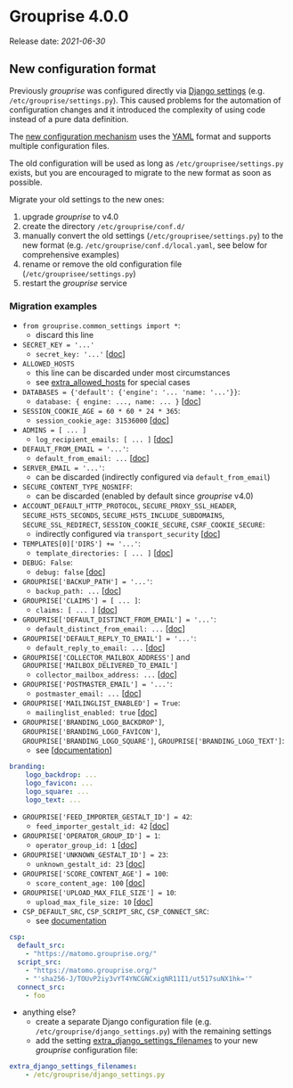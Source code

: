 # Grouprise 4.0.0

Release date: *2021-06-30*

## New configuration format

Previously *grouprise* was configured directly via [Django settings](/administration/configuration/options-django) (e.g. `/etc/grouprise/settings.py`).
This caused problems for the automation of configuration changes and it introduced the complexity of using code instead of a pure data definition.

The [new configuration mechanism](/administration/configuration/options) uses the [YAML](https://yaml.org/) format and supports multiple configuration files.

The old configuration will be used as long as `/etc/grouprisee/settings.py` exists, but you are encouraged to migrate to the new format as soon as possible.

Migrate your old settings to the new ones:

1. upgrade *grouprise* to v4.0
1. create the directory `/etc/grouprise/conf.d/`
1. manually convert the old settings (`/etc/grouprisee/settings.py`) to the new format (e.g. `/etc/grouprise/conf.d/local.yaml`, see below for comprehensive examples)
1. rename or remove the old configuration file (`/etc/grouprisee/settings.py`)
1. restart the *grouprise* service

### Migration examples

* `from grouprise.common_settings import *`:
    * discard this line
* `SECRET_KEY = '...'`
    * `secret_key: '...'` [[doc](../administration/configuration/options.html#secret-key)]
* `ALLOWED_HOSTS`
    * this line can be discarded under most circumstances
    * see [extra_allowed_hosts](../administration/configuration/options.html#extra-allowed-hosts) for special cases
* `DATABASES = {'default': {'engine': '... 'name: '...'}}`:
    * `database: { engine: ..., name: ... }` [[doc](../administration/configuration/options.html#database)]
* `SESSION_COOKIE_AGE = 60 * 60 * 24 * 365`:
    * `session_cookie_age: 31536000` [[doc](../administration/configuration/options.html#session-cookie-age)]
* `ADMINS = [ ... ]`
    * `log_recipient_emails: [ ... ]` [[doc](../administration/configuration/options.html#log-recipient-emails)]
* `DEFAULT_FROM_EMAIL = '...'`:
    * `default_from_email: ...` [[doc](../administration/configuration/options.html#default-from-email)]
* `SERVER_EMAIL = '...'`:
    * can be discarded (indirectly configured via `default_from_email`)
* `SECURE_CONTENT_TYPE_NOSNIFF`:
    * can be discarded (enabled by default since *grouprise* v4.0)
* `ACCOUNT_DEFAULT_HTTP_PROTOCOL`, `SECURE_PROXY_SSL_HEADER`, `SECURE_HSTS_SECONDS`, `SECURE_HSTS_INCLUDE_SUBDOMAINS`, `SECURE_SSL_REDIRECT`, `SESSION_COOKIE_SECURE`, `CSRF_COOKIE_SECURE`:
    * indirectly configured via `transport_security` [[doc](../administration/configuration/options.html#transport-security)]
* `TEMPLATES[0]['DIRS'] += '...'`:
    * `template_directories: [ ... ]` [[doc](../administration/configuration/options.html#template-directories)]
* `DEBUG: False`:
    * `debug: false` [[doc](../administration/configuration/options.html#debug)]
* `GROUPRISE['BACKUP_PATH'] = '...'`:
    * `backup_path: ...` [[doc](../administration/configuration/options.html#backup-path)]
* `GROUPRISE['CLAIMS'] = [ ... ]`:
    * `claims: [ ... ]` [[doc](../administration/configuration/options.html#claims)]
* `GROUPRISE['DEFAULT_DISTINCT_FROM_EMAIL'] = '...'`:
    * `default_distinct_from_email: ...` [[doc](../administration/configuration/options.html#default-distinct-from-email)]
* `GROUPRISE['DEFAULT_REPLY_TO_EMAIL'] = '...'`:
    * `default_reply_to_email: ...` [[doc](../administration/configuration/options.html#default-reply-to-email)]
* `GROUPRISE['COLLECTOR_MAILBOX_ADDRESS']` and `GROUPRISE['MAILBOX_DELIVERED_TO_EMAIL']`
    * `collector_mailbox_address: ...` [[doc](../administration/configuration/options.html#collector-mailbox-address)]
* `GROUPRISE['POSTMASTER_EMAIL'] = '...'`:
    * `postmaster_email: ...` [[doc](../administration/configuration/options.html#postmaster-email)]
* `GROUPRISE['MAILINGLIST_ENABLED'] = True`:
    * `mailinglist_enabled: true` [[doc](../administration/configuration/options.html#mailinglist-enabled)]
* `GROUPRISE['BRANDING_LOGO_BACKDROP']`, `GROUPRISE['BRANDING_LOGO_FAVICON']`, `GROUPRISE['BRANDING_LOGO_SQUARE']`, `GROUPRISE['BRANDING_LOGO_TEXT']`:
    * see [[documentation](../administration/configuration/options.html#branding-logo-backdrop)]
```yaml
branding:
    logo_backdrop: ...
    logo_favicon: ...
    logo_square: ...
    logo_text: ...
```
* `GROUPRISE['FEED_IMPORTER_GESTALT_ID'] = 42`:
    * `feed_importer_gestalt_id: 42` [[doc](../administration/configuration/options.html#feed-importer-gestalt-id)]
* `GROUPRISE['OPERATOR_GROUP_ID'] = 1`:
    * `operator_group_id: 1` [[doc](../administration/configuration/options.html#operator-group-id)]
* `GROUPRISE['UNKNOWN_GESTALT_ID'] = 23`:
    * `unknown_gestalt_id: 23` [[doc](../administration/configuration/options.html#unknown-gestalt-id)]
* `GROUPRISE['SCORE_CONTENT_AGE'] = 100`:
    * `score_content_age: 100` [[doc](../administration/configuration/options.html#score-content-age)]
* `GROUPRISE['UPLOAD_MAX_FILE_SIZE'] = 10`:
    * `upload_max_file_size: 10` [[doc](../administration/configuration/options.html#upload-max-file-size)]
* `CSP_DEFAULT_SRC`, `CSP_SCRIPT_SRC`, `CSP_CONNECT_SRC`:
    * see [documentation](../administration/configuration/options.html#content-securicy-policy-csp)
```yaml
csp:
  default_src:
    - "https://matomo.grouprise.org/"
  script_src:
    - "https://matomo.grouprise.org/"
    - "'sha256-J/TOUvP2iy3vYT4YNCGNCxigNR11I1/ut517suNX1hk='"
  connect_src:
    - foo
```
* anything else?
    * create a separate Django configuration file (e.g. `/etc/grouprise/django_settings.py`) with the remaining settings
    * add the setting [extra_django_settings_filenames](../administration/configuration/options.html#extra-django-settings-filenames) to your new *grouprise* configuration file:
```yaml
extra_django_settings_filenames:
    - /etc/grouprise/django_settings.py
```
